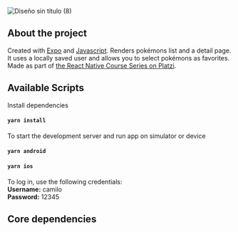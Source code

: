 ![Diseño sin título (8)](https://user-images.githubusercontent.com/67404147/180568109-66676862-9d76-48d5-9272-f7d9bfa5f36a.png)



## About the project

Created with [Expo](https://expo.dev/) and [Javascript](https://www.typescriptlang.org). Renders pokémons list and a detail page. It uses a locally saved user and allows you to select pokémons as favorites. Made as part of [the React Native Course Series on Platzi](https://platzi.com/cursos/react-native-formularios-almacenamiento/).

## Available Scripts

Install dependencies

#### `yarn install`

To start the development server and run app on simulator or device

#### `yarn android`

#### `yarn ios`

To log in, use the following credentials:  
**Username:** camilo  
**Password:** 12345

## Core dependencies
